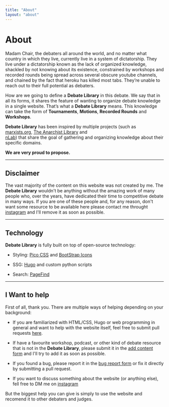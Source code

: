 ```yaml
---
title: "About"
layout: "about"
---
```


# About

Madam Chair, the debaters all around the world, and no matter what country in which they live, currently live in a system of dictatorship. 
They live under a dictatorship known as the lack of organized knowledge, shackled by not knowing about its existence, constrained by workshops and recorded rounds being spread across several obscure youtube channels, and chained by the fact that heroku has killed most tabs.
They’re unable to reach out to their full potential as debaters.

How are we going to define a **Debate Library** in this debate. We say that in all its forms, it shares the feature of wanting to organize debate knowledge in a single website. That’s what a **Debate Library** means. This knowledge can take the form of **Tournaments**, **Motions**, **Recorded Rounds** and **Workshops**.

**Debate Library** has been inspired by multiple projects (such as 
    [marxists.org](https://www.marxists.org/),
    [The Anarchist Library](https://theanarchistlibrary.org/) and  
    [nLab](https://ncatlab.org/))
that share the goal of gathering and organizing knowledge about their specific domains.

**We are very proud to propose.**

---

## Disclaimer

The vast majority of the content on this website was not created by me. The **Debate Library** wouldn't be anything without the amazing work of many people who, over the years, have dedicated their time to competitive debate in many ways. If you are one of these people and, for any reason, don't want some resource to be available here please contact me throught [instagram](https://www.instagram.com/ttttardigrado) and I'll remove it as soon as possible.

---

## Technology

**Debate Library** is fully built on top of open-source technology:

* Styling: [Pico CSS](https://picocss.com/) and [BootStrap Icons](https://icons.getbootstrap.com/)

* SSG: [Hugo](https://gohugo.io/) and custom python scripts

* Search: [PageFind](https://pagefind.app/)


---

## I Want to help
First of all, thank you. There are multiple ways of helping depending on your background:
* If you are familiarized with HTML/CSS, Hugo or web programming in general and want to help with the website itself, feel free to submit pull requests [here](https://github.com/tttardigrado/debatelibrary).

* If have a favourite workshop, podcast, or other kind of debate resource that is not in the **Debate Library**, please submit it in the [add content form](https://forms.gle/NAbfJBJvqSVfSE4BA) and I'll try to add it as soon as possible. 

* If you found a bug, please report it in the [bug report form](https://forms.gle/HW9dpzUs3ZpFZjXr5) or fix it directly by submitting a pull request.

* If you want to discuss something about the website (or anything else), fell free to DM me on [instagram](https://www.instagram.com/ttttardigrado)

But the biggest help you can give is simply to use the website and recomend it to other debaters and judges.

